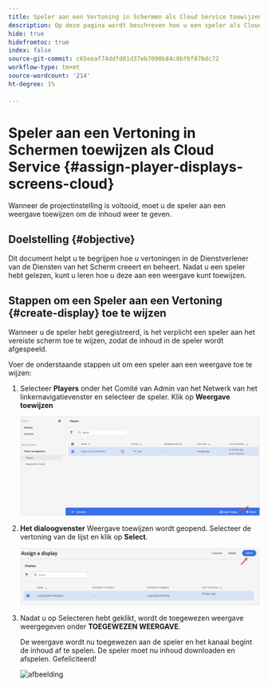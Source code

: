 ```yaml
---
title: Speler aan een Vertoning in Schermen als Cloud Service toewijzen
description: Op deze pagina wordt beschreven hoe u een speler als Cloud Service kunt toewijzen aan een weergave in rasters.
hide: true
hidefromtoc: true
index: false
source-git-commit: c65eeaf74ddfd81d37eb7090b84c8bf6f876dc72
workflow-type: tm+mt
source-wordcount: '214'
ht-degree: 1%

---
```



# Speler aan een Vertoning in Schermen toewijzen als Cloud Service {#assign-player-displays-screens-cloud}

Wanneer de projectinstelling is voltooid, moet u de speler aan een weergave toewijzen om de inhoud weer te geven.

## Doelstelling {#objective}

Dit document helpt u te begrijpen hoe u vertoningen in de Dienstverlener van de Diensten van het Scherm creeert en beheert. Nadat u een speler hebt gelezen, kunt u leren hoe u deze aan een weergave kunt toewijzen.

## Stappen om een Speler aan een Vertoning {#create-display} toe te wijzen

Wanneer u de speler hebt geregistreerd, is het verplicht een speler aan het vereiste scherm toe te wijzen, zodat de inhoud in de speler wordt afgespeeld.

Voer de onderstaande stappen uit om een speler aan een weergave toe te wijzen:

1. Selecteer **Players** onder het Comité van Admin van het Netwerk van het linkernavigatievenster en selecteer de speler. Klik op **Weergave toewijzen**

   ![afbeelding](/help/screens-cloud/assets/player/register-player7.png)

1. **Het dialoogvenster** Weergave toewijzen wordt geopend. Selecteer de vertoning van de lijst en klik op **Select**.

   ![afbeelding](/help/screens-cloud/assets/player/register-player8.png)

1. Nadat u op Selecteren hebt geklikt, wordt de toegewezen weergave weergegeven onder **TOEGEWEZEN WEERGAVE**.

   De weergave wordt nu toegewezen aan de speler en het kanaal begint de inhoud af te spelen. De speler moet nu inhoud downloaden en afspelen. Gefeliciteerd!

   ![afbeelding](/help/screens-cloud/assets/player/output.gif)

